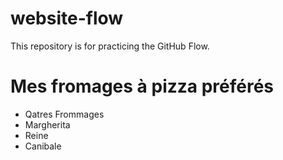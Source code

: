 # website-flow
This repository is for practicing the GitHub Flow. 
# Mes fromages à pizza préférés
- Qatres Frommages 
- Margherita
- Reine
- Canibale 
